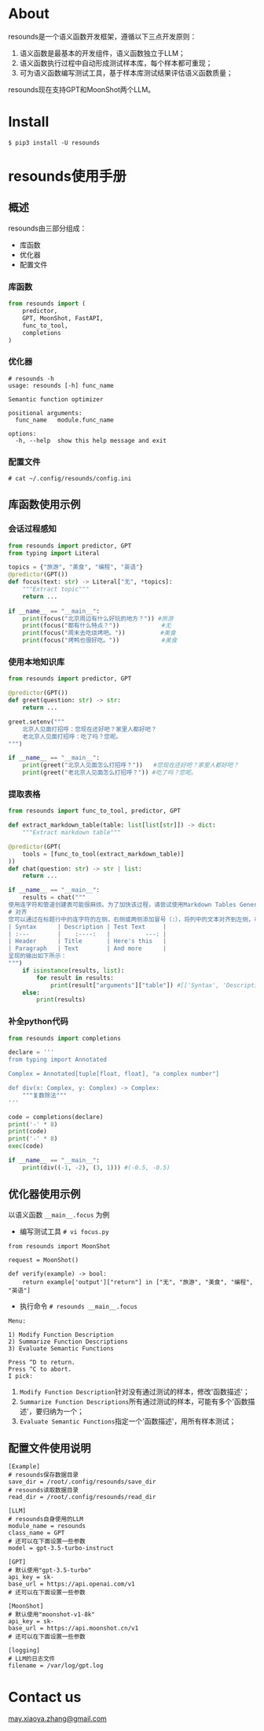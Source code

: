 # About
resounds是一个语义函数开发框架，遵循以下三点开发原则：
1. 语义函数是最基本的开发组件，语义函数独立于LLM；
2. 语义函数执行过程中自动形成测试样本库，每个样本都可重现；
3. 可为语义函数编写测试工具，基于样本库测试结果评估语义函数质量；

resounds现在支持GPT和MoonShot两个LLM。

# Install
`$ pip3 install -U resounds`

# resounds使用手册

## 概述
resounds由三部分组成：
- 库函数
- 优化器
- 配置文件

### 库函数
```python
from resounds import (
    predictor,
    GPT, MoonShot, FastAPI,
    func_to_tool,
    completions
)
```

### 优化器
```
# resounds -h
usage: resounds [-h] func_name

Semantic function optimizer

positional arguments:
  func_name   module.func_name

options:
  -h, --help  show this help message and exit
```

### 配置文件
```
# cat ~/.config/resounds/config.ini
```

## 库函数使用示例

### 会话过程感知
```python
from resounds import predictor, GPT
from typing import Literal

topics = {"旅游", "美食", "编程", "英语"}
@predictor(GPT())
def focus(text: str) -> Literal["无", *topics]:
    """Extract topic"""
    return ...
    
if __name__ == "__main__":
    print(focus("北京周边有什么好玩的地方？")) #旅游
    print(focus("都有什么特点？"))            #无
    print(focus("周末去吃烧烤吧。"))          #美食
    print(focus("烤鸭也很好吃。"))            #美食
```

### 使用本地知识库
```python
from resounds import predictor, GPT

@predictor(GPT())
def greet(question: str) -> str:
    return ...

greet.setenv("""
    北京人见面打招呼：您现在还好吧？家里人都好吧？
    老北京人见面打招呼：吃了吗？您呢。
""")

if __name__ == "__main__":
    print(greet("北京人见面怎么打招呼？"))   #您现在还好吧？家里人都好吧？
    print(greet("老北京人见面怎么打招呼？")) #吃了吗？您呢。
```

### 提取表格
```python
from resounds import func_to_tool, predictor, GPT

def extract_markdown_table(table: list[list[str]]) -> dict:
    """Extract markdown table"""

@predictor(GPT(
    tools = [func_to_tool(extract_markdown_table)]
))
def chat(question: str) -> str | list:
    return ...

if __name__ == "__main__":
    results = chat("""
使用连字符和管道创建表可能很麻烦。为了加快该过程，请尝试使用Markdown Tables Generator。使用图形界面构建表，然后将生成的Markdown格式的文本复制到文件中。
# 对齐
您可以通过在标题行中的连字符的左侧，右侧或两侧添加冒号（:），将列中的文本对齐到左侧，右侧或中心。
| Syntax      | Description | Test Text     |
| :---        |    :----:   |          ---: |
| Header      | Title       | Here's this   |
| Paragraph   | Text        | And more      |
呈现的输出如下所示：
""")
    if isinstance(results, list):
        for result in results:
            print(result["arguments"]["table"]) #[['Syntax', 'Description', 'Test Text'], [' :---', ' :----:', ' ---:'], ['Header', 'Title', "Here's this"], ['Paragraph', 'Text', 'And more']]
    else:
        print(results)
```

### 补全python代码
```python
from resounds import completions

declare = '''
from typing import Annotated

Complex = Annotated[tuple[float, float], "a complex number"]

def div(x: Complex, y: Complex) -> Complex:
    """复数除法"""
'''

code = completions(declare)
print('-' * 8)
print(code)
print('-' * 8)
exec(code)

if __name__ == "__main__":
    print(div((-1, -2), (3, 1))) #(-0.5, -0.5)
```

## 优化器使用示例
以语义函数 `__main__.focus` 为例

- 编写测试工具 `# vi focus.py`
```
from resounds import MoonShot

request = MoonShot()

def verify(example) -> bool:
    return example['output']["return"] in ["无", "旅游", "美食", "编程", "英语"]
```
- 执行命令 `# resounds __main__.focus`
```
Menu:

1) Modify Function Description
2) Summarize Function Descriptions
3) Evaluate Semantic Functions

Press ^D to return.
Press ^C to abort.
I pick: 
```
1. `Modify Function Description`针对没有通过测试的样本，修改'函数描述'；
2. `Summarize Function Descriptions`所有通过测试的样本，可能有多个'函数描述'，要归纳为一个；
3. `Evaluate Semantic Functions`指定一个'函数描述'，用所有样本测试；

## 配置文件使用说明
```
[Example]
# resounds保存数据目录
save_dir = /root/.config/resounds/save_dir
# resounds读取数据目录
read_dir = /root/.config/resounds/read_dir

[LLM]
# resounds自身使用的LLM
module_name = resounds
class_name = GPT
# 还可以在下面设置一些参数
model = gpt-3.5-turbo-instruct

[GPT]
# 默认使用"gpt-3.5-turbo"
api_key = sk-
base_url = https://api.openai.com/v1
# 还可以在下面设置一些参数

[MoonShot]
# 默认使用"moonshot-v1-8k"
api_key = sk-
base_url = https://api.moonshot.cn/v1
# 还可以在下面设置一些参数

[logging]
# LLM的日志文件
filename = /var/log/gpt.log
```

# Contact us
<may.xiaoya.zhang@gmail.com>
